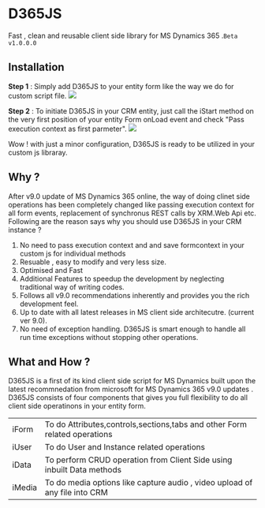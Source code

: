 # D365JS 
Fast , clean and reusable client side library for MS Dynamics 365 .`Beta v1.0.0.0`

## Installation
**Step 1** : Simply add D365JS to your entity form like the way we do for custom script file.
[![](https://static.wixstatic.com/media/b59c13_a698a23ab6e243d487128e06644c1fe1~mv2.jpg/v1/fill/w_615,h_508,al_c,q_80,usm_0.66_1.00_0.01/PreRequisites.webp)](https://static.wixstatic.com/media/b59c13_a698a23ab6e243d487128e06644c1fe1~mv2.jpg/v1/fill/w_615,h_508,al_c,q_80,usm_0.66_1.00_0.01/PreRequisites.webp)

**Step 2** : To initiate D365JS in your CRM entity, just call the iStart method on the very first position of your entity Form onLoad event and check "Pass execution context as first parmeter".
[![](https://static.wixstatic.com/media/b59c13_493036d5d52544148dda07ad31a0ce2a~mv2.jpg/v1/fill/w_615,h_289,al_c,lg_1,q_80/iStart.webp)](https://static.wixstatic.com/media/b59c13_493036d5d52544148dda07ad31a0ce2a~mv2.jpg/v1/fill/w_615,h_289,al_c,lg_1,q_80/iStart.webp)

Wow ! with just a minor configuration, D365JS is ready to be utilized in your custom js libraray. 

## Why ?
After v9.0 update of MS Dynamics 365 online, the way of doing clinet side operations has been completely changed like passing execution context for all form events, replacement of synchronus REST calls by XRM.Web Api etc.
Following are the reason says why you should use D365JS in your CRM instance ?
1. No need to pass execution context and and save formcontext in your custom js for individual methods
2. Resuable , easy to modify and very less size.
3. Optimised and Fast
4. Additional Features to speedup the development by neglecting traditional way of writing codes.
5. Follows all v9.0 recommendations inherently and provides you the rich development feel.
6. Up to date with all latest releases in MS client side architecutre. (current ver 9.0). 
7. No need of exception handling. D365JS is smart enough to handle all run time exceptions without stopping other operations.

## What and How ?
D365JS is a first of its kind client side script for MS Dynamics built upon the latest recommnedation from microsoft for MS Dynamics 365 v9.0 updates . D365JS consists of four components that gives you full flexibility to do all client side operatinons in your entity form. 
<table>
  <tr>
    <td>iForm</td>
    <td>To do Attributes,controls,sections,tabs and other Form related operations</td>
  </tr>
  <tr>
    <td>iUser</td>
    <td>To do User and Instance related operations</td>
  </tr>
    <tr>
    <td>iData</td>
    <td>To perform CRUD operation from Client Side using inbuilt Data methods</td>
  </tr>
  <tr>
    <td>iMedia</td>
    <td>To do media options like capture audio , video upload of any file into CRM </td>
  </tr>
</table>
